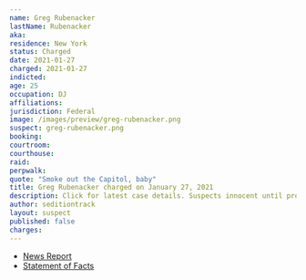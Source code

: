 ```yaml
---
name: Greg Rubenacker
lastName: Rubenacker
aka:
residence: New York
status: Charged
date: 2021-01-27
charged: 2021-01-27
indicted:
age: 25
occupation: DJ
affiliations:
jurisdiction: Federal
image: /images/preview/greg-rubenacker.png
suspect: greg-rubenacker.png
booking:
courtroom:
courthouse:
raid:
perpwalk:
quote: "Smoke out the Capitol, baby"
title: Greg Rubenacker charged on January 27, 2021
description: Click for latest case details. Suspects innocent until proven guilty.
author: seditiontrack
layout: suspect
published: false
charges:
---
```

- [News Report](https://www.washingtontimes.com/news/2021/feb/9/greg-rubenacker-new-yorker-arrested-in-capitol-rio/)
- [Statement of Facts](https://extremism.gwu.edu/sites/g/files/zaxdzs2191/f/Greg%20Rubenacker%20Statement%20of%20Facts.pdf)
